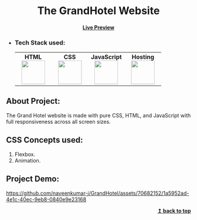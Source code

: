 <h1 align="center" id="grand-hotel">The GrandHotel Website</h1> 
<h4 align="center"><a href="https://naveenkumar-j.github.io/GrandHotel/index.html" target="_blank">Live Preview</a></h4> 

- ### Tech Stack used:
	<center>
		<table>
			<tbody>
				<tr>
					<td width="25%" align="center">
						<span><strong>HTML</strong></span><br/>
						<img height="64px" width="64px" src="https://github.com/uiwjs/file-icons/blob/master/icon/html.svg">
					</td>
					<td width="25%" align="center">
						<span><strong>CSS</strong></span><br/>
						<img height="64px" width="64px" src="https://github.com/uiwjs/file-icons/blob/master/icon/css3.svg">
					</td>
          <td width="25%" align="center">
						<span><strong>JavaScript</strong></span><br/>
						<img height="64px" width="64px" src="https://github.com/uiwjs/file-icons/blob/master/icon/javascript.svg">
					</td>
          <td width="25%" align="center">
						<span><strong>Hosting</strong></span><br/>
						<img height="64px" width="64px" src="https://github.com/rdimascio/icons/blob/master/icons/light/github.svg">
					</td>
				</tr>
			</tbody>
		</table>
	</center>

## About Project:
The Grand Hotel website is made with pure CSS, HTML, and JavaScript with full responsiveness across all screen sizes.

## CSS Concepts used:
1. Flexbox.
2. Animation.

## Project Demo:
https://github.com/naveenkumar-j/GrandHotel/assets/70682152/1a5952ad-4e1c-40ec-9eb8-0840e9e23168

<div align="right">
    <b><a href="#grand-hotel">↥ back to top</a></b>
</div>

